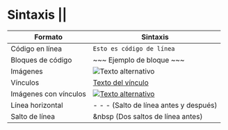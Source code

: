 # Sintaxis ||

|Formato  |Sintaxis  |
|----------|----------|
|Código en línea|`Esto es código de línea`|
|Bloques de código|~~~ Ejemplo de bloque ~~~|
|Imágenes|![Texto alternativo](url/imagen.png)|
|Vínculos|[Texto del vínculo](url)|
|Imágenes con vínculos|[![Texto alternativo](imagen)](url)|
|Línea horizontal|- - - (Salto de línea antes y después)|
|Salto de línea|&nbsp (Dos saltos de línea antes)|

